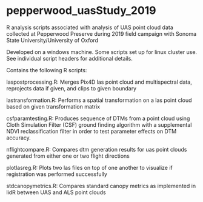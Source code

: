 # pepperwood_uasStudy_2019
R analysis scripts associated with analysis of UAS point cloud data collected at Pepperwood Preserve during 2019 field campaign with Sonoma State University/University of Oxford

Developed on a windows machine. Some scripts set up for linux cluster use. See individual script headers for additional details.

Contains the following R scripts:

laspostprocessing.R: Merges Pix4D las point cloud and multispectral data, reprojects data if given, and clips to given boundary
  
lastransformation.R: Performs a spatial transformation on a las point cloud based on given transformation matrix

csfparamtesting.R: Produces sequence of DTMs from a point cloud using Cloth Simulation Filter (CSF) ground finding algorithm with a supplemental NDVI reclassification filter in order to test parameter effects on DTM accuracy.

nflightcompare.R: Compares dtm generation results for uas point clouds generated from either one or two flight directions

plotlasreg.R: Plots two las files on top of one another to visualize if registration was performed successfully

stdcanopymetrics.R: Compares standard canopy metrics as implemented in lidR between UAS and ALS point clouds
